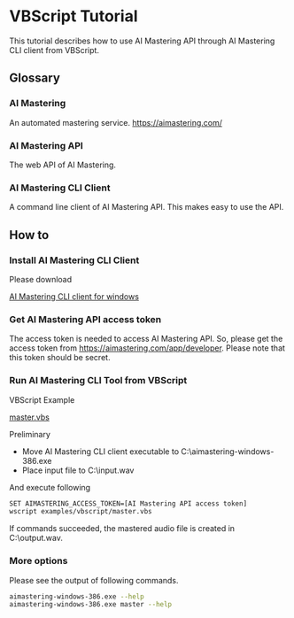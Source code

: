 # VBScript Tutorial

This tutorial describes how to use AI Mastering API through AI Mastering CLI client from VBScript. 

## Glossary

### AI Mastering

An automated mastering service.
https://aimastering.com/

### AI Mastering API

The web API of AI Mastering.

### AI Mastering CLI Client

A command line client of AI Mastering API.
This makes easy to use the API.

## How to

### Install AI Mastering CLI Client

Please download

[AI Mastering CLI client for windows](https://github.com/ai-mastering/aimastering-tools/releases/download/v1.0.1/aimastering-windows-386.exe)

### Get AI Mastering API access token

The access token is needed to access AI Mastering API.
So, please get the access token from https://aimastering.com/app/developer.
Please note that this token should be secret.

### Run AI Mastering CLI Tool from VBScript

VBScript Example

[master.vbs](/examples/vbscript/master.vbs)

Preliminary

- Move AI Mastering CLI client executable to C:\aimastering-windows-386.exe
- Place input file to C:\input.wav

And execute following

```bash
SET AIMASTERING_ACCESS_TOKEN=[AI Mastering API access token]
wscript examples/vbscript/master.vbs
```

If commands succeeded, the mastered audio file is created in C:\output.wav. 

### More options

Please see the output of following commands.

```bash
aimastering-windows-386.exe --help 
aimastering-windows-386.exe master --help 
```
